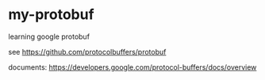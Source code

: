 # my-protobuf
learning google protobuf

see <https://github.com/protocolbuffers/protobuf>

documents: <https://developers.google.com/protocol-buffers/docs/overview>
